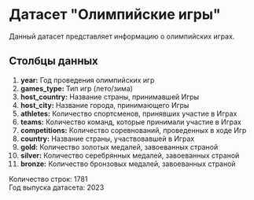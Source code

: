 # Датасет "Олимпийские игры"

Данный датасет представляет информацию о олимпийских играх.

## Столбцы данных

1. **year:** Год проведения олимпийских игр
2. **games_type:** Тип игр (лето/зима)
3. **host_country:** Название страны, принимавшей Игры
4. **host_city:** Название города, принимающего Игры
5. **athletes:** Количество спортсменов, принявших участие в Играх
6. **teams:** Количество команд, которые принимали участие в Играх
7. **competitions:** Количество соревнований, проведенных в ходе Игр
8. **country:** Название страны, участвовавшей в Играх
9. **gold:** Количество золотых медалей, завоеванных страной
10. **silver:** Количество серебрянных медалей, завоеванных страной
11. **bronze:** Количество бронзовых медалей, завоеванных страной

Количество строк: 1781  
Год выпуска датасета: 2023
